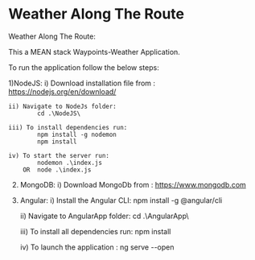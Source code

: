 # Weather Along The Route

Weather Along The Route:

This a MEAN stack Waypoints-Weather Application.

To run the application follow the below steps:

1)NodeJS:
	i) Download installation file from : https://nodejs.org/en/download/
	
	ii) Navigate to NodeJs folder:
			cd .\NodeJS\

	iii) To install dependencies run:
			npm install -g nodemon
			npm install
			
	iv) To start the server run:
			nodemon .\index.js  
		OR  node .\index.js

2) MongoDB:
	i) Download MongoDb from : https://www.mongodb.com

3) Angular:
	i) Install the Angular CLI:
			npm install -g @angular/cli
			
	ii) Navigate to AngularApp folder:
			cd .\AngularApp\
			
	iii) To install all dependencies run:
			npm install
			
	iv) To launch the application :
			ng serve --open
